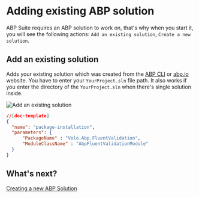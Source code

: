 # Adding existing ABP solution

ABP Suite requires an ABP solution to work on, that's why when you start it, you will see the following actions: `Add an existing solution`, `Create a new solution`.



## Add an existing solution

Adds your existing solution which was created from the [ABP CLI](https://docs.abp.io/en/abp/latest/CLI) or [abp.io](https://abp.io/get-started) website. You have to enter your `YourProject.sln` file path. It also works if you enter the directory of the `YourProject.sln` when there's single solution inside.

![Add an existing solution](../images/suite-add-existing-solution.png)


````json
//[doc-template]
{
  "name": "package-installation",
  "parameters": {
      "PackageName" : "Volo.Abp.FluentValidation",
	  "ModuleClassName" : "AbpFluentValidationModule"
  }
}
````

## What's next?

[Creating a new ABP Solution](create-solution.md)